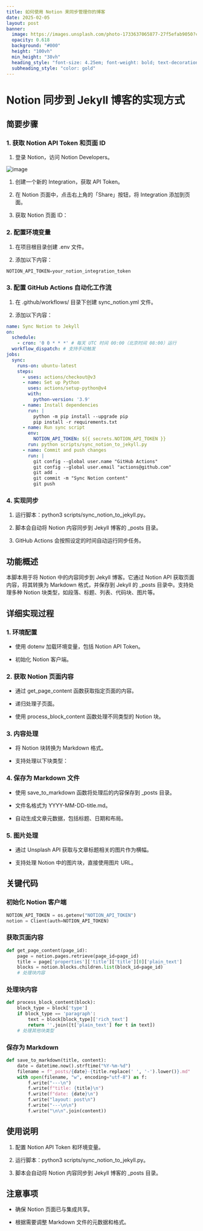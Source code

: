 ```yaml
---
title: 如何使用 Notion 来同步管理你的博客
date: 2025-02-05
layout: post
banner:
  image: https://images.unsplash.com/photo-1733637065877-27f5efab9050?crop=entropy&cs=tinysrgb&fit=max&fm=jpg&ixid=M3w2OTIwMzJ8MHwxfHJhbmRvbXx8fHx8fHx8fDE3Mzg3NTA3Nzd8&ixlib=rb-4.0.3&q=80&w=1080
  opacity: 0.618
  background: "#000"
  height: "100vh"
  min_height: "38vh"
  heading_style: "font-size: 4.25em; font-weight: bold; text-decoration: underline"
  subheading_style: "color: gold"
---
```


# Notion 同步到 Jekyll 博客的实现方式

## 简要步骤

### 1. 获取 Notion API Token 和页面 ID

1. 登录 Notion，访问 Notion Developers。

![image](https://prod-files-secure.s3.us-west-2.amazonaws.com/a7a0cc5a-89b9-4cda-8686-1fba0ca52f40/d19c1afe-dea5-4312-9333-786b0ba83054/image.png?X-Amz-Algorithm=AWS4-HMAC-SHA256&X-Amz-Content-Sha256=UNSIGNED-PAYLOAD&X-Amz-Credential=ASIAZI2LB4664UE3JFH5%2F20250205%2Fus-west-2%2Fs3%2Faws4_request&X-Amz-Date=20250205T101937Z&X-Amz-Expires=3600&X-Amz-Security-Token=IQoJb3JpZ2luX2VjECoaCXVzLXdlc3QtMiJGMEQCIGVjDSytckScX6g6qZevPIF2hPPCS%2BC9M6t%2FqavkP0x%2FAiA7paZdQb0Kk6YzQYMzUgg1tWS6gieC%2FUKAG4Mnyu%2BR%2Fyr%2FAwhDEAAaDDYzNzQyMzE4MzgwNSIMJvNybb08Rtl4kt7NKtwDv4oqOC6TmH1ZPkSgqmLwFN3yfd7M6zOQIgwlYBTBXxOZMBetBado7YacFmN8lln1N1qlxkHhAC%2BConeYKV0V1Sg6xVDXVtu8Ewlo%2Fm8RXfYWFP6QhhY2%2FCPuPK%2FQiJVyvux34pC2A9AfFIT2dOl%2Bft7Dt21nKak9k%2Foo%2BwPL%2FG1L4uR%2Ba28StsbmQw5ZLnxKhnsbvnpJXEEX20CpRY0FRpiq91qwgfxi2HT8Lwl9a%2BL%2BTT%2FTNtbBoS9xsA5YFWwTgKpSPzClBOLaBywfXQC6UqFBuUnC25xWDvH4RmPY8ak8VhB6TNF7HtUkSebipPnQ7e2NfKq7Qrwm19CgV%2B31jNp%2B%2BT6tXmYWfcAYYgDb4Dpl%2F7LjKzzTUBfbAS1GLRXuH33jywG%2BW2NMWZmZkTOJI4n%2BqTp6ExrdQLFh3SUBfIqaMJLeKeN15o8P8Qqw4rhzRMrhwarJeJKSzmxiUlzFSU%2FDYX%2FKRHfpO5MK55bEZlpsgu2q%2F3Cgvyd0GNc%2BmQJ1YDq6R424wuGXQp%2ByX%2Fo1LqgPmZs9jIen1qOMzHY9z8ao7nuOOhSQD3NC1RHjebEZXRz%2BsL2F7CJJFQ0Nr%2BJUvfMRwI2kmqO%2F9bAqfWaIfkr%2FYz%2BFyA89c4yxCzsw5vGMvQY6pgFZvEH%2Fm7i%2FP3HuM6Q%2BJ08GAaMsJrnLf%2BeAfTAHvgB34Y5fs0gmUlQ7hOdroosT0dRp587BA8x2XZ3AlMnJSUzAqV7umQqC%2Fgprmj8fruXI2AupJ8PRpHe%2BiHwNw8vDCOHz%2FsEmdi42O2rDKpBiwmWOSYDTltZYADZnIKceakjLT4Nz8x9vkLKEyksC0jZzq3EdhivNeo57AHCtJ4lg4OAyj0S9%2FlQ2&X-Amz-Signature=5443185e705c6b8c7b26f3a888b55c70baa1b65e5872e448d69960caa1395f2e&X-Amz-SignedHeaders=host&x-id=GetObject)

1. 创建一个新的 Integration，获取 API Token。

1. 在 Notion 页面中，点击右上角的「Share」按钮，将 Integration 添加到页面。

1. 获取 Notion 页面 ID：


### 2. 配置环境变量

1. 在项目根目录创建 .env 文件。

1. 添加以下内容：

```javascript
NOTION_API_TOKEN=your_notion_integration_token
```

### 3. 配置 GitHub Actions 自动化工作流

1. 在 .github/workflows/ 目录下创建 sync_notion.yml 文件。

1. 添加以下内容：

```yaml
name: Sync Notion to Jekyll
on:
  schedule:
    - cron: '0 0 * * *' # 每天 UTC 时间 00:00（北京时间 08:00）运行
  workflow_dispatch: # 支持手动触发
jobs:
  sync:
    runs-on: ubuntu-latest
    steps:
      - uses: actions/checkout@v3
      - name: Set up Python
        uses: actions/setup-python@v4
        with:
          python-version: '3.9'
      - name: Install dependencies
        run: |
          python -m pip install --upgrade pip
          pip install -r requirements.txt
      - name: Run sync script
        env:
          NOTION_API_TOKEN: ${{ secrets.NOTION_API_TOKEN }}
        run: python scripts/sync_notion_to_jekyll.py
      - name: Commit and push changes
        run: |
          git config --global user.name "GitHub Actions"
          git config --global user.email "actions@github.com"
          git add .
          git commit -m "Sync Notion content"
          git push
```

### 4. 实现同步

1. 运行脚本：python3 scripts/sync_notion_to_jekyll.py。

1. 脚本会自动将 Notion 内容同步到 Jekyll 博客的 _posts 目录。

1. GitHub Actions 会按照设定的时间自动运行同步任务。

## 功能概述

本脚本用于将 Notion 中的内容同步到 Jekyll 博客。它通过 Notion API 获取页面内容，将其转换为 Markdown 格式，并保存到 Jekyll 的 _posts 目录中。支持处理多种 Notion 块类型，如段落、标题、列表、代码块、图片等。

## 详细实现过程

### 1. 环境配置

- 使用 dotenv 加载环境变量，包括 Notion API Token。

- 初始化 Notion 客户端。

### 2. 获取 Notion 页面内容

- 通过 get_page_content 函数获取指定页面的内容。

- 递归处理子页面。

- 使用 process_block_content 函数处理不同类型的 Notion 块。

### 3. 内容处理

- 将 Notion 块转换为 Markdown 格式。

- 支持处理以下块类型：


### 4. 保存为 Markdown 文件

- 使用 save_to_markdown 函数将处理后的内容保存到 _posts 目录。

- 文件名格式为 YYYY-MM-DD-title.md。

- 自动生成文章元数据，包括标题、日期和布局。

### 5. 图片处理

- 通过 Unsplash API 获取与文章标题相关的图片作为横幅。

- 支持处理 Notion 中的图片块，直接使用图片 URL。

## 关键代码

### 初始化 Notion 客户端

```python
NOTION_API_TOKEN = os.getenv("NOTION_API_TOKEN")
notion = Client(auth=NOTION_API_TOKEN)
```

### 获取页面内容

```python
def get_page_content(page_id):
    page = notion.pages.retrieve(page_id=page_id)
    title = page['properties']['title']['title'][0]['plain_text']
    blocks = notion.blocks.children.list(block_id=page_id)
    # 处理块内容
```

### 处理块内容

```python
def process_block_content(block):
    block_type = block['type']
    if block_type == 'paragraph':
        text = block[block_type]['rich_text']
        return ''.join([t['plain_text'] for t in text])
    # 处理其他块类型
```

### 保存为 Markdown

```python
def save_to_markdown(title, content):
    date = datetime.now().strftime("%Y-%m-%d")
    filename = f"_posts/{date}-{title.replace(' ', '-').lower()}.md"
    with open(filename, "w", encoding="utf-8") as f:
        f.write("---\n")
        f.write(f"title: {title}\n")
        f.write(f"date: {date}\n")
        f.write("layout: post\n")
        f.write("---\n\n")
        f.write("\n\n".join(content))
```

## 使用说明

1. 配置 Notion API Token 和环境变量。

1. 运行脚本：python3 scripts/sync_notion_to_jekyll.py。

1. 脚本会自动将 Notion 内容同步到 Jekyll 博客的 _posts 目录。

## 注意事项

- 确保 Notion 页面已与集成共享。

- 根据需要调整 Markdown 文件的元数据和格式。